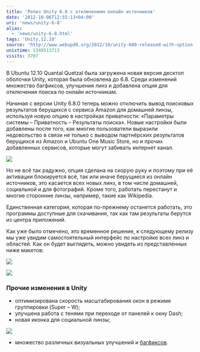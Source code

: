 ```yaml
---
title: 'Релиз Unity 6.8 с отключением онлайн источников'
date: '2012-10-06T12:55:13+04:00'
uri: 'news/unity-6-8'
alias: 
  - 'news/unity-6-8.html'
tags: 'Unity,12.10'
source: 'http://www.webupd8.org/2012/10/unity-680-released-with-option-to.html'
unixtime: 1349513713
visits: 3707
---
```

В Ubuntu 12.10 Quantal Quetzal была загружена новая версия десктоп оболочки Unity, которая была обновлена до 6.8. Среди изменений множество багфиксов, улучшения линз и добавлена опция для отключения поиска по онлайн источникам.

Начиная с версии Unity 6.8.0 теперь можно отключить вывод поисковых результатов берущихся с сервиса Amazon для домашней линзы, используя новую опцию в настройках приватности: «Параметры системы – Приватность – Результаты поиска». Новые настройки были добавлены после того, как многие пользователи выразили недовольство в связи не только с выводом партнёрских результатов берущихся из Amazon и Ubuntu One Music Store, но и прочих добавленных сервисов, которые могут забивать интернет канал.

[![](img/2012/10/06/12-00/unity-6-8-0-8058844011-o.jpg)](img/2012/10/06/12-00/unity-6-8-0-8058844011-o.jpg)

Но не всё так радужно, опция сделана на скорую руку и поэтому при её активации блокируется всё, так или иначе берущиеся из онлайн источников, это касается всех новых линз, в том числе домашней, социальной и для фотографий. Кроме того, работать перестанут и многие сторонние линзы, например, такие как Wikipedia.

Единственная категория, которая по-прежнему останется работать, это программы доступные для скачивания, так как там результаты берутся из центра приложений.

Как уже было отмечено, это временное решение, к следующему релизу мы уже увидим самостоятельный интерфейс по настройке всех линз и областей. Как он будет выглядеть, можно увидеть из представленных ниже макетов:

[![](img/2012/10/06/12-00/unity-settings-panel-home-8058842500-o.jpg)](img/2012/10/06/12-00/unity-settings-panel-home-8058842500-o.jpg)

[![](img/2012/10/06/12-00/unity-settings-panel-files-8058842562-o.jpg)](img/2012/10/06/12-00/unity-settings-panel-files-8058842562-o.jpg)

### Прочие изменения в Unity

*   оптимизирована скорость масштабирования окон в режиме группировки (Super – W);
*   улучшена работа с тенями при переходе от панелей к окну Dash;
*   новая иконка для социальной линзы;

![](img/2012/10/06/12-00/unity-6-8-8058844063-o.jpg)

*   множество различных визуальных улучшений и [багфиксов](https://bugs.launchpad.net/ubuntu/+source/unity/+bug/1046497/comments/7).
